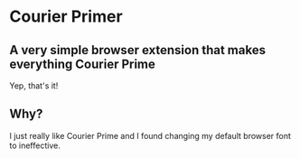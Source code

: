 # Courier Primer

## A very simple browser extension that makes everything Courier Prime

Yep, that's it! 

## Why?

I just really like Courier Prime and I found changing my default browser font to ineffective.